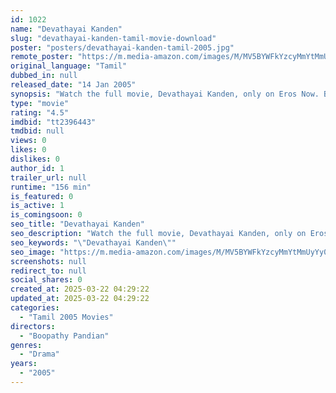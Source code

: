 ```yaml
---
id: 1022
name: "Devathayai Kanden"
slug: "devathayai-kanden-tamil-movie-download"
poster: "posters/devathayai-kanden-tamil-2005.jpg"
remote_poster: "https://m.media-amazon.com/images/M/MV5BYWFkYzcyMmYtMmUyYy00NmYxLTg4NTEtNzk1MWYwMmUyZDc0XkEyXkFqcGdeQXVyMzYxOTQ3MDg@._V1_SX300.jpg"
original_language: "Tamil"
dubbed_in: null
released_date: "14 Jan 2005"
synopsis: "Watch the full movie, Devathayai Kanden, only on Eros Now. Babu (Dhanush) is a struggling youngster who makes a living out of selling milk tea, carrying the business on his bicycle. He falls in love with a college girl named Uma (..."
type: "movie"
rating: "4.5"
imdbid: "tt2396443"
tmdbid: null
views: 0
likes: 0
dislikes: 0
author_id: 1
trailer_url: null
runtime: "156 min"
is_featured: 0
is_active: 1
is_comingsoon: 0
seo_title: "Devathayai Kanden"
seo_description: "Watch the full movie, Devathayai Kanden, only on Eros Now. Babu (Dhanush) is a struggling youngster who makes a living out of selling milk tea, carrying the business on his bicycle. He falls in love with a college girl named Uma (..."
seo_keywords: "\"Devathayai Kanden\""
seo_image: "https://m.media-amazon.com/images/M/MV5BYWFkYzcyMmYtMmUyYy00NmYxLTg4NTEtNzk1MWYwMmUyZDc0XkEyXkFqcGdeQXVyMzYxOTQ3MDg@._V1_SX300.jpg"
screenshots: null
redirect_to: null
social_shares: 0
created_at: 2025-03-22 04:29:22
updated_at: 2025-03-22 04:29:22
categories:
  - "Tamil 2005 Movies"
directors:
  - "Boopathy Pandian"
genres:
  - "Drama"
years:
  - "2005"
---
```

